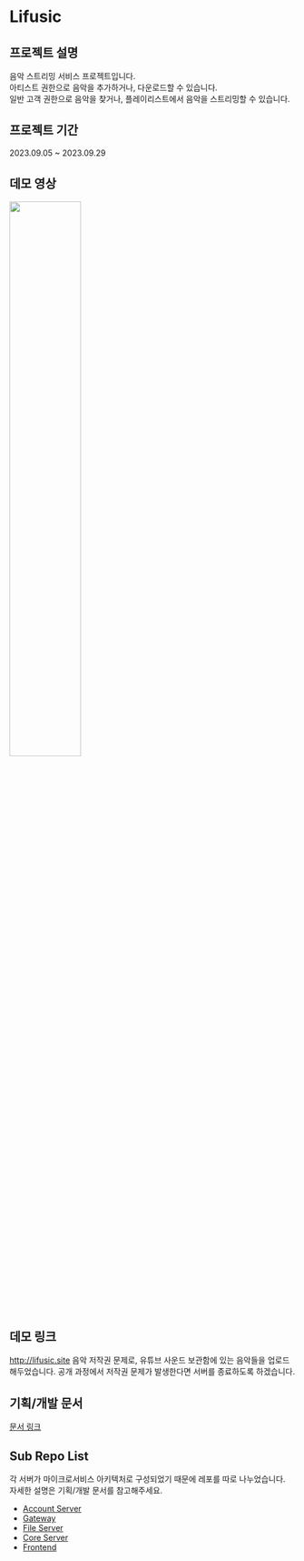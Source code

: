 # Lifusic

## 프로젝트 설명

음악 스트리밍 서비스 프로젝트입니다.  
아티스트 권한으로 음악을 추가하거나, 다운로드할 수 있습니다.  
일반 고객 권한으로 음악을 찾거나, 플레이리스트에서 음악을 스트리밍할 수 있습니다.

## 프로젝트 기간

2023.09.05 ~ 2023.09.29

## 데모 영상

[<img src="https://i.ytimg.com/vi/VDcTBL0wPMQ/maxresdefault.jpg" width="50%">](https://youtu.be/VDcTBL0wPMQ?si=1MLaXtcuR0DwEYdX 'Lifusic 데모')

## 데모 링크

http://lifusic.site
음악 저작권 문제로, 유튜브 사운드 보관함에 있는 음악들을 업로드해두었습니다.
공개 과정에서 저작권 문제가 발생한다면 서버를 종료하도록 하겠습니다.

## 기획/개발 문서

[문서 링크](https://quirky-nectarine-fce.notion.site/Lifusic-e21c45318b4a4501b46c70dc952b64a7?pvs=4)

## Sub Repo List

각 서버가 마이크로서비스 아키텍처로 구성되었기 때문에 레포를 따로 나누었습니다.  
자세한 설명은 기획/개발 문서를 참고해주세요.

- [Account Server](https://github.com/chunghee-hwang/lifusic-account-server)
- [Gateway](https://github.com/chunghee-hwang/lifusic-gateway)
- [File Server](https://github.com/chunghee-hwang/lifusic-file-server)
- [Core Server](https://github.com/chunghee-hwang/lifusic-core-server)
- [Frontend](https://github.com/chunghee-hwang/lifusic-frontend/tree/main)
